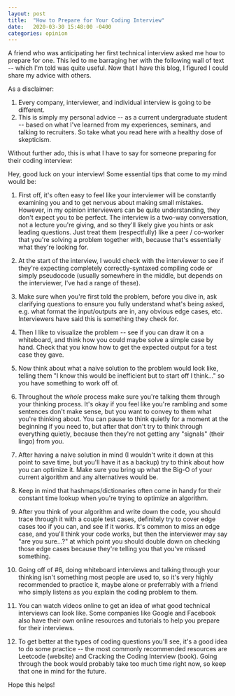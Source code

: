 ```yaml
---
layout: post
title:  "How to Prepare for Your Coding Interview"
date:   2020-03-30 15:48:00 -0400
categories: opinion
---
```

A friend who was anticipating her first technical interview asked me how
to prepare for one. This led to me barraging her with the following wall
of text -- which I'm told was quite useful. Now that I have this blog,
I figured I could share my advice with others.

As a disclaimer:
1) Every company, interviewer, and individual interview is going to be different.
2) This is simply my personal advice -- as a current undergraduate student -- based
on what I've learned from my experiences, seminars, and talking to recruiters.
So take what you read here with a healthy dose of skepticism.

Without further ado, this is what I have to say for someone preparing for their coding interview:

Hey, good luck on your interview! Some essential tips that come to my mind would be:

1) First off, it's often easy to feel like your interviewer will be constantly examining you and to get nervous about making small mistakes. However, in my opinion interviewers can be quite understanding, they don't expect you to be perfect. The interview is a two-way conversation, not a lecture you're giving, and so they'll likely give you hints or ask leading questions. Just treat them (respectfully) like a peer / co-worker that you're solving a problem together with, because that's essentially what they're looking for.

2) At the start of the interview, I would check with the interviewer to see if they're expecting completely correctly-syntaxed compiling code or simply pseudocode (usually somewhere in the middle, but depends on the interviewer, I've had a range of these).

3) Make sure when you're first told the problem, before you dive in, ask clarifying questions to ensure you fully understand what's being asked, e.g. what format the input/outputs are in, any obvious edge cases, etc. Interviewers have said this is something they check for.

4) Then I like to visualize the problem -- see if you can draw it on a whiteboard, and think how you could maybe solve a simple case by hand. Check that you know how to get the expected output for a test case they gave.

5) Now think about what a naive solution to the problem would look like, telling them "I know this would be inefficient but to start off I think..." so you have something to work off of.

6) Throughout the *whole* process make sure you're talking them through your thinking process. It's okay if you feel like you're rambling and some sentences don't make sense, but you want to convey to them what you're thinking about. You can pause to think quietly for a moment at the beginning if you need to, but after that don't try to think through everything quietly, because then they're not getting any "signals" (their lingo) from you.

7) After having a naive solution in mind (I wouldn't write it down at this point to save time, but you'll have it as a backup) try to think about how you can optimize it. Make sure you bring up what the Big-O of your current algorithm and any alternatives would be.

8) Keep in mind that hashmaps/dictionaries often come in handy for their constant time lookup when you're trying to optimize an algorithm.

9) After you think of your algorithm and write down the code, you should trace through it with a couple test cases, definitely try to cover edge cases too if you can, and see if it works. It's common to miss an edge case, and you'll think your code works, but then the interviewer may say "are you sure...?" at which point you should double down on checking those edge cases because they're telling you that you've missed something.

10) Going off of #6, doing whiteboard interviews and talking through your thinking isn't something most people are used to, so it's very highly recommended to practice it, maybe alone or preferrably with a friend who simply listens as you explain the coding problem to them.

11) You can watch videos online to get an idea of what good technical interviews can look like. Some companies like Google and Facebook also have their own online resources and tutorials to help you prepare for their interviews.

12) To get better at the types of coding questions you'll see, it's a good idea to do some practice -- the most commonly recommended resources are Leetcode (website) and Cracking the Coding Interview (book). Going through the book would probably take too much time right now, so keep that one in mind for the future.

Hope this helps!
